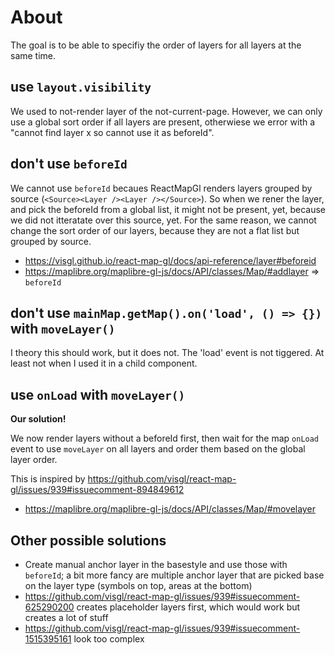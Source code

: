 # About

The goal is to be able to specifiy the order of layers for all layers at the same time.

## use `layout.visibility`

We used to not-render layer of the not-current-page. However, we can only use a global sort order if all layers are present, otherwiese we error with a "cannot find layer x so cannot use it as beforeId".

## don't use `beforeId`

We cannot use `beforeId` becaues ReactMapGl renders layers grouped by source (`<Source><Layer /><Layer /></Source>`). So when we rener the layer, and pick the beforeId from a global list, it might not be present, yet, because we did not itteratate over this source, yet.
For the same reason, we cannot change the sort order of our layers, because they are not a flat list but grouped by source.

- https://visgl.github.io/react-map-gl/docs/api-reference/layer#beforeid
- https://maplibre.org/maplibre-gl-js/docs/API/classes/Map/#addlayer => `beforeId`

## don't use `mainMap.getMap().on('load', () => {})` with `moveLayer()`

I theory this should work, but it does not. The 'load' event is not tiggered. At least not when I used it in a child component.

## use `onLoad` with `moveLayer()`

**Our solution!**

We now render layers without a beforeId first, then wait for the map `onLoad` event to use `moveLayer` on all layers and order them based on the global layer order.

This is inspired by https://github.com/visgl/react-map-gl/issues/939#issuecomment-894849612

- https://maplibre.org/maplibre-gl-js/docs/API/classes/Map/#movelayer

## Other possible solutions

- Create manual anchor layer in the basestyle and use those with `beforeId`; a bit more fancy are multiple anchor layer that are picked base on the layer type (symbols on top, areas at the bottom)
- https://github.com/visgl/react-map-gl/issues/939#issuecomment-625290200 creates placeholder layers first, which would work but creates a lot of stuff
- https://github.com/visgl/react-map-gl/issues/939#issuecomment-1515395161 look too complex
